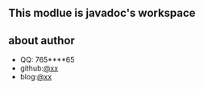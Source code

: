## This modlue is javadoc's workspace


## about author
* QQ: 765****65
* github:[@xx](http://github.com/javadoc)
* blog:[@xx](http://javadoc.github.io)